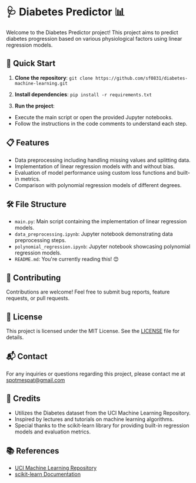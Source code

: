 # 🩺 Diabetes Predictor 📊

Welcome to the Diabetes Predictor project! This project aims to predict diabetes progression based on various physiological factors using linear regression models.

## 🚀 Quick Start

1. **Clone the repository**:
`git clone https://github.com/sf0831/diabetes-machine-learning.git`

2. **Install dependencies**:
`pip install -r requirements.txt`

3. **Run the project**:
- Execute the main script or open the provided Jupyter notebooks.
- Follow the instructions in the code comments to understand each step.

## 📋 Features

- Data preprocessing including handling missing values and splitting data.
- Implementation of linear regression models with and without bias.
- Evaluation of model performance using custom loss functions and built-in metrics.
- Comparison with polynomial regression models of different degrees.

## 🛠️ File Structure

- `main.py`: Main script containing the implementation of linear regression models.
- `data_preprocessing.ipynb`: Jupyter notebook demonstrating data preprocessing steps.
- `polynomial_regression.ipynb`: Jupyter notebook showcasing polynomial regression models.
- `README.md`: You're currently reading this! 😊

## 🤝 Contributing

Contributions are welcome! Feel free to submit bug reports, feature requests, or pull requests.

## 📝 License

This project is licensed under the MIT License. See the [LICENSE](LICENSE) file for details.

## 📬 Contact

For any inquiries or questions regarding this project, please contact me at spotmespat@gmail.com

## 🎉 Credits

- Utilizes the Diabetes dataset from the UCI Machine Learning Repository.
- Inspired by lectures and tutorials on machine learning algorithms.
- Special thanks to the scikit-learn library for providing built-in regression models and evaluation metrics.

## 📚 References

- [UCI Machine Learning Repository](https://archive.ics.uci.edu/ml/datasets/Diabetes)
- [scikit-learn Documentation](https://scikit-learn.org/stable/documentation.html)



